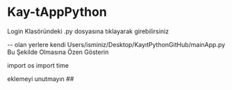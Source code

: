 # Kay-tAppPython

Login Klasöründeki .py dosyasına tıklayarak girebilirsiniz

-- olan yerlere kendi Users/isminiz/Desktop/KayıtPythonGitHub/mainApp.py Bu Şekilde Olmasına Özen Gösterin

import os 
import time 

eklemeyi unutmayın ##
